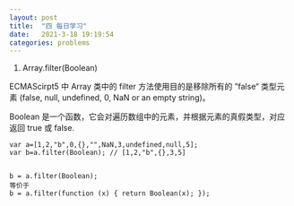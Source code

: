 ```yaml
---
layout: post
title:  "四 每日学习"
date:   2021-3-18 19:19:54
categories: problems
---
```


1. Array.filter(Boolean)

ECMAScirpt5 中 Array 类中的 filter 方法使用目的是移除所有的 ”false“ 类型元素 (false, null, undefined, 0, NaN or an empty string)。

Boolean 是一个函数，它会对遍历数组中的元素，并根据元素的真假类型，对应返回 true 或 false.

	var a=[1,2,"b",0,{},"",NaN,3,undefined,null,5];
	var b=a.filter(Boolean); // [1,2,"b",{},3,5]
	
	
	b = a.filter(Boolean);
	等价于
	b = a.filter(function (x) { return Boolean(x); });